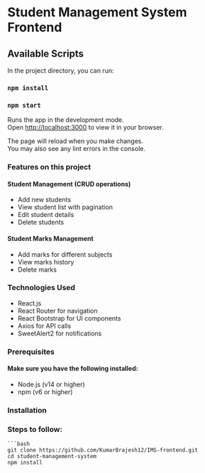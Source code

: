# Student Management System Frontend

## Available Scripts

In the project directory, you can run:

### `npm install`

### `npm start`

Runs the app in the development mode.\
Open [http://localhost:3000](http://localhost:3000) to view it in your browser.

The page will reload when you make changes.\
You may also see any lint errors in the console.

### Features on this project

#### Student Management (CRUD operations)

- Add new students
- View student list with pagination
- Edit student details
- Delete students


#### Student Marks Management

- Add marks for different subjects
- View marks history
- Delete marks

### Technologies Used
- React.js
- React Router for navigation
- React Bootstrap for UI components
- Axios for API calls
- SweetAlert2 for notifications

### Prerequisites
#### Make sure you have the following installed:

- Node.js (v14 or higher)
- npm (v6 or higher)

### Installation

### Steps to follow:
    ```bash
    git clone https://github.com/KumarBrajesh12/IMS-frontend.git
    cd student-management-system
    npm install